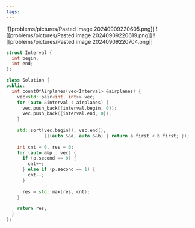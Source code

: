```yaml
---
tags:
---
```

![[problems/pictures/Pasted image 20240909220605.png]]
![[problems/pictures/Pasted image 20240909220619.png]]
![[problems/pictures/Pasted image 20240909220704.png]]

```c++
struct Interval {  
  int begin;  
  int end;  
};

class Solution {  
public:  
  int countOfAirplanes(vec<Interval> &airplanes) {  
    vec<std::pair<int, int>> vec;  
    for (auto &interval : airplanes) {  
      vec.push_back({interval.begin, 0});  
      vec.push_back({interval.end, 0});  
    }  
  
    std::sort(vec.begin(), vec.end(),  
              [](auto &&a, auto &&b) { return a.first < b.first; });  
  
    int cnt = 0, res = 0;  
    for (auto &&p : vec) {  
      if (p.second == 0) {  
        cnt++;  
      } else if (p.second == 1) {  
        cnt--;  
      }  
  
      res = std::max(res, cnt);  
    }  
  
    return res;  
  }  
};
```